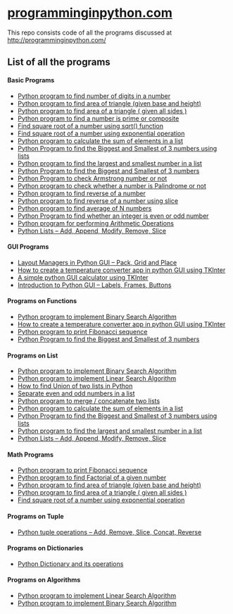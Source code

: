 # <a href="http://Programminginpython.com/">programminginpython.com</a>
This repo consists code of all the programs discussed at http://programminginpython.com/
## List of all the programs
<h4 class="post_h4">
Basic Programs</h4>
<ul class="display-posts-listing">
<li class="listing-item"><a class="title" href="http://programminginpython.com/python-program-find-digits-number/">Python program to find number of digits in a number</a></li>
<li class="listing-item"><a class="title" href="http://programminginpython.com/python-program-area-triangle-base-height/">Python program to find area of triangle (given base and height)</a></li>
<li class="listing-item"><a class="title" href="http://programminginpython.com/find-area-of-triangle/">Python program to find area of a triangle ( given all sides )</a></li>
<li class="listing-item"><a class="title" href="http://programminginpython.com/python-program-find-number-prime-composite/">Python program to find a number is prime or composite</a></li>
<li class="listing-item"><a class="title" href="http://programminginpython.com/find-square-root-using-sqrt/">Find square root of a number using sqrt() function</a></li>
<li class="listing-item"><a class="title" href="http://programminginpython.com/find-square-root-number-exponential-operation/">Find square root of a number using exponential operation</a></li>
<li class="listing-item"><a class="title" href="http://programminginpython.com/python-program-calculate-sum-elements-list/">Python program to calculate the sum of elements in a list</a></li>
<li class="listing-item"><a class="title" href="http://programminginpython.com/python-biggest-smallest-3-numbers-lists/">Python Program to find the Biggest and Smallest of 3 numbers using lists</a></li>
<li class="listing-item"><a class="title" href="http://programminginpython.com/python-program-largest-smallest-number-list/">Python program to find the largest and smallest number in a list</a></li>
<li class="listing-item"><a class="title" href="http://programminginpython.com/biggest-smallest-3-numbers/">Python Program to find the Biggest and Smallest of 3 numbers</a></li>
<li class="listing-item"><a class="title" href="http://programminginpython.com/python-check-armstrong-number/">Python Program to check Armstrong number or not</a></li>
<li class="listing-item"><a class="title" href="http://programminginpython.com/python-program-check-palindrome/">Python program to check whether a number is Palindrome or not</a></li>
<li class="listing-item"><a class="title" href="http://programminginpython.com/python-program-to-find-reverse-of-a-number/">Python program to find reverse of a number</a></li>
<li class="listing-item"><a class="title" href="http://programminginpython.com/find-reverse-number-slice/">Python program to find reverse of a number using slice</a></li>
<li class="listing-item"><a class="title" href="http://programminginpython.com/python-program-find-average-n-numbers/">Python program to find average of N numbers</a></li>
<li class="listing-item"><a class="title" href="http://programminginpython.com/python-program-to-find-whether-a-number-is-even-or-odd/">Python Program to find whether an integer is even or odd number</a></li>
<li class="listing-item"><a class="title" href="http://programminginpython.com/python-program-arithmetic-operations/">Python program for performing Arithmetic Operations</a></li>
<li class="listing-item"><a class="title" href="http://programminginpython.com/python-lists-add-append-modify-remove-slice/">Python Lists – Add, Append, Modify, Remove, Slice</a></li>
</ul>
<h4 class="post_h4">
GUI Programs</h4>
<ul class="display-posts-listing">
<li class="listing-item"><a class="title" href="http://programminginpython.com/layout-managers-python-gui-pack-grid-place/">Layout Managers in Python GUI – Pack, Grid and Place</a></li>
<li class="listing-item"><a class="title" href="http://programminginpython.com/create-temperature-converter-app-python-gui-using-tkinter/">How to create a temperature converter app in python GUI using TKInter</a></li>
<li class="listing-item"><a class="title" href="http://programminginpython.com/python-gui-calculator-using-tkinter/">A simple python GUI calculator using TKInter</a></li>
<li class="listing-item"><a class="title" href="http://programminginpython.com/intro-python-gui-labels-frames-buttons/">Introduction to Python GUI – Labels, Frames, Buttons</a></li>
</ul>
<h4 class="post_h4">
Programs on Functions</h4>
<ul class="display-posts-listing">
<li class="listing-item"><a class="title" href="http://programminginpython.com/binary-search-algorithm-python">Python program to implement Binary Search Algorithm</a></li>
<li class="listing-item"><a class="title" href="http://programminginpython.com/create-temperature-converter-app-python-gui-using-tkinter/">How to create a temperature converter app in python GUI using TKInter</a></li>
<li class="listing-item"><a class="title" href="http://programminginpython.com/python-program-print-fibonacci-sequence/">Python program to print Fibonacci sequence</a></li>
<li class="listing-item"><a class="title" href="http://programminginpython.com/biggest-smallest-3-numbers/">Python Program to find the Biggest and Smallest of 3 numbers</a></li>
</ul>
<h4 class="post_h4">
Programs on List</h4>
<ul class="display-posts-listing">
<li class="listing-item"><a class="title" href="http://programminginpython.com/binary-search-algorithm-python">Python program to implement Binary Search Algorithm</a></li>
<li class="listing-item"><a class="title" href="http://programminginpython.com/python-program-linear-search-algorithm/">Python program to implement Linear Search Algorithm</a></li>
<li class="listing-item"><a class="title" href="http://programminginpython.com/find-union-two-lists-python/">How to find Union of two lists in Python</a></li>
<li class="listing-item"><a class="title" href="http://programminginpython.com/separate-even-odd-numbers-lists/">Separate even and odd numbers in a list</a></li>
<li class="listing-item"><a class="title" href="http://programminginpython.com/python-program-merge-concatenate-two-lists/">Python program to merge / concatenate two lists</a></li>
<li class="listing-item"><a class="title" href="http://programminginpython.com/python-program-calculate-sum-elements-list/">Python program to calculate the sum of elements in a list</a></li>
<li class="listing-item"><a class="title" href="http://programminginpython.com/python-biggest-smallest-3-numbers-lists/">Python Program to find the Biggest and Smallest of 3 numbers using lists</a></li>
<li class="listing-item"><a class="title" href="http://programminginpython.com/python-program-largest-smallest-number-list/">Python program to find the largest and smallest number in a list</a></li>
<li class="listing-item"><a class="title" href="http://programminginpython.com/python-lists-add-append-modify-remove-slice/">Python Lists – Add, Append, Modify, Remove, Slice</a></li>
</ul>
<h4 class="post_h4">
Math Programs</h4>
<ul class="display-posts-listing">
<li class="listing-item"><a class="title" href="http://programminginpython.com/python-program-print-fibonacci-sequence/">Python program to print Fibonacci sequence</a></li>
<li class="listing-item"><a class="title" href="http://programminginpython.com/python-program-find-factorial-number/">Python program to find Factorial of a given number</a></li>
<li class="listing-item"><a class="title" href="http://programminginpython.com/python-program-area-triangle-base-height/">Python program to find area of triangle (given base and height)</a></li>
<li class="listing-item"><a class="title" href="http://programminginpython.com/find-area-of-triangle/">Python program to find area of a triangle ( given all sides )</a></li>
<li class="listing-item"><a class="title" href="http://programminginpython.com/find-square-root-number-exponential-operation/">Find square root of a number using exponential operation</a></li>
</ul>
<h4 class="post_h4">
Programs on Tuple</h4>
<ul class="display-posts-listing">
<li class="listing-item"><a class="title" href="http://programminginpython.com/python-tuple-add-remove-slice-concatenate-reverse/">Python tuple operations – Add, Remove, Slice, Concat, Reverse</a></li>
</ul>
<h4 class="post_h4">
Programs on Dictionaries</h4>
<ul class="display-posts-listing">
<li class="listing-item"><a class="title" href="http://programminginpython.com/python-dictionary-operations/">Python Dictionary and its operations</a></li>
</ul>
<h4 class="post_h4">
Programs on Algorithms</h4>
<ul class="display-posts-listing">
<li class="listing-item"><a class="title" href="http://programminginpython.com/python-program-linear-search-algorithm/">Python program to implement Linear Search Algorithm</a></li>
<li class="listing-item"><a class="title" href="http://programminginpython.com/binary-search-algorithm-python">Python program to implement Binary Search Algorithm</a></li>
</ul>